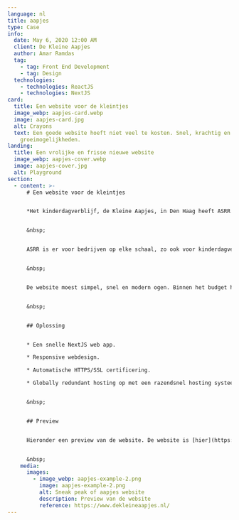 ```yaml
---
language: nl
title: aapjes
type: Case
info:
  date: May 6, 2020 12:00 AM
  client: De Kleine Aapjes
  author: Amar Ramdas
  tag:
    - tag: Front End Development
    - tag: Design
  technologies:
    - technologies: ReactJS
    - technologies: NextJS
card:
  title: Een website voor de kleintjes
  image_webp: aapjes-card.webp
  image: aapjes-card.jpg
  alt: Crayons
  text: Een goede website hoeft niet veel te kosten. Snel, krachtig en modern met
    groeimogelijkheden.
landing:
  title: Een vrolijke en frisse nieuwe website
  image_webp: aapjes-cover.webp
  image: aapjes-cover.jpg
  alt: Playground
section:
  - content: >-
      # Een website voor de kleintjes


      *Het kinderdagverblijf, de Kleine Aapjes, in Den Haag heeft ASRR benaderd voor een simpele, snelle moderne website.*


      &nbsp;


      ASRR is er voor bedrijven op elke schaal, zo ook voor kinderdagverblijf de Kleine Aapjes in Den Haag. De website van dit bedrijf transitioneerde van een WordPress website naar een van onze NextJS webapps. 


      &nbsp;


      De website moest simpel, snel en modern ogen. Binnen het budget hebben we een van onze templates gebruikt en deze gehost op ons hosting systeem. De klant is volledig ontzorgd met de juiste resultaten.


      &nbsp;


      ## Oplossing


      * Een snelle NextJS web app.

      * Responsive webdesign.

      * Automatische HTTPS/SSL certificering.

      * Globally redundant hosting op met een razendsnel hosting systeem.


      &nbsp;


      ## Preview


      Hieronder een preview van de website. De website is [hier](https://dekleineaapjes.nl) te vinden. 


      &nbsp;
    media:
      images:
        - image_webp: aapjes-example-2.png
          image: aapjes-example-2.png
          alt: Sneak peak of aapjes website
          description: Preview van de website
          reference: https://www.dekleineaapjes.nl/
---
```

